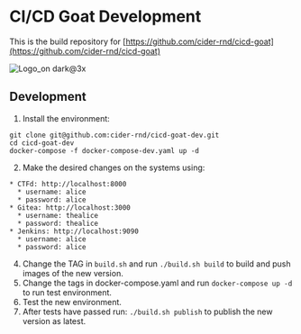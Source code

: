 # CI/CD Goat Development
This is the build repository for [https://github.com/cider-rnd/cicd-goat](https://github.com/cider-rnd/cicd-goat)

![Logo_on dark@3x](https://user-images.githubusercontent.com/88270351/143437403-79b0ae54-a117-420d-b1a2-b285c0d8db59.png)

## Development
1. Install the environment:
  ```
  git clone git@github.com:cider-rnd/cicd-goat-dev.git
  cd cicd-goat-dev
  docker-compose -f docker-compose-dev.yaml up -d
  ```
2. Make the desired changes on the systems using:
  ```
  * CTFd: http://localhost:8000
    * username: alice
    * password: alice
  * Gitea: http://localhost:3000
    * username: thealice
    * password: thealice
  * Jenkins: http://localhost:9090
    * username: alice
    * password: alice
  ``` 
4. Change the TAG in `build.sh` and run `./build.sh build` to build and push images of the new version.
5. Change the tags in docker-compose.yaml and run `docker-compose up -d` to run test environment.
6. Test the new environment.
7. After tests have passed run: `./build.sh publish` to publish the new version as latest.
